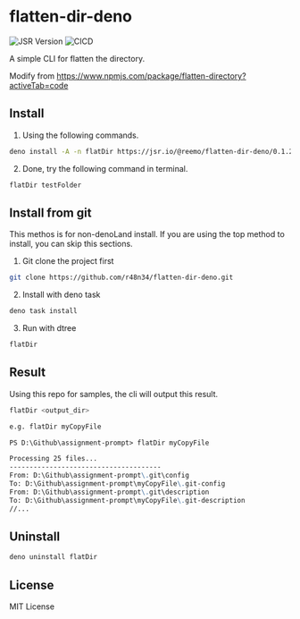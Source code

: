 # flatten-dir-deno

![JSR Version](https://img.shields.io/jsr/v/%40reemo/flatten-dir-deno)
![CICD](https://img.shields.io/github/actions/workflow/status/r48n34/flatten-dir-deno/test.yml)




A simple CLI for flatten the directory.

Modify from https://www.npmjs.com/package/flatten-directory?activeTab=code

## Install 
1. Using the following commands.
```bash
deno install -A -n flatDir https://jsr.io/@reemo/flatten-dir-deno/0.1.2/mod.ts
```

2. Done, try the following command in terminal.
```bash
flatDir testFolder
```

## Install from git
This methos is for non-denoLand install. If you are using the top method to install, you can skip this sections. 

1. Git clone the project first
```bash
git clone https://github.com/r48n34/flatten-dir-deno.git
```

2. Install with deno task
```bash
deno task install
```

3. Run with dtree
```bash
flatDir
```

## Result
Using this repo for samples, the cli will output this result.

```bash
flatDir <output_dir>

e.g. flatDir myCopyFile
```

```md
PS D:\Github\assignment-prompt> flatDir myCopyFile

Processing 25 files...
--------------------------------------
From: D:\Github\assignment-prompt\.git\config
To: D:\Github\assignment-prompt\myCopyFile\.git-config
From: D:\Github\assignment-prompt\.git\description
To: D:\Github\assignment-prompt\myCopyFile\.git-description
//...
```

## Uninstall 
```bash
deno uninstall flatDir 
```

## License

MIT License